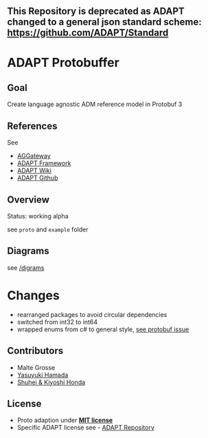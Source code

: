 ## This Repository is deprecated as ADAPT changed to a general json standard scheme: https://github.com/ADAPT/Standard 




# ADAPT Protobuffer

## Goal
Create language agnostic ADM reference model in Protobuf 3

## References
See
- [AGGateway](https://www.aggateway.org/)
- [ADAPT Framework](https://adaptframework.org/)
- [ADAPT Wiki](https://aggateway.atlassian.net/wiki/spaces/ADM/pages/53248025/ADAPT+Common+Object+Model+Documentation)
- [ADAPT Github](https://github.com/ADAPT/ADAPT/)

## Overview
Status: working alpha

see `proto` and `example` folder

## Diagrams
see [/digrams](./diagrams/)
# Changes
- rearranged packages to avoid circular dependencies
- switched from int32 to int64
- wrapped enums from c# to general style, [see protobuf issue](https://github.com/protocolbuffers/protobuf/issues/67#issuecomment-289843177)

## Contributors
- Malte Grosse
- [Yasuyuki Hamada](https://agri-info-design.com)
- [Shuhei & Kiyoshi Honda](https://listenfield.com)

## License
- Proto adaption under **[MIT license](http://opensource.org/licenses/mit-license.php)**
- Specific ADAPT license see - [ADAPT Repository](https://github.com/ADAPT/ADAPT/)
